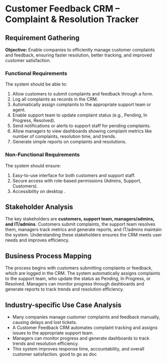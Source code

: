 # Customer Feedback CRM – Complaint & Resolution Tracker

## Requirement Gathering
**Objective:** Enable companies to efficiently manage customer complaints and feedback, ensuring faster resolution, better tracking, and improved customer satisfaction.

### Functional Requirements
The system should be able to:
1. Allow customers to submit complaints and feedback through a form.
2. Log all complaints as records in the CRM.
3. Automatically assign complaints to the appropriate support team or agent.
4. Enable support team to update complaint status (e.g., Pending, In Progress, Resolved).
5. Send notifications or alerts to support staff for pending complaints.
6. Allow managers to view dashboards showing complaint metrics like number of complaints, resolution time, and trends.
7. Generate simple reports on complaints and resolutions.

### Non-Functional Requirements
The system should ensure:
1. Easy-to-use interface for both customers and support staff.
2. Secure access with role-based permissions (Admins, Support, Customers).
3. Accessibility on desktop .

## Stakeholder Analysis

The key stakeholders are **customers, support team, managers/admins, and IT/admins**. Customers submit complaints, the support team resolves them, managers track metrics and generate reports, and IT/admins maintain the system. Understanding these stakeholders ensures the CRM meets user needs and improves efficiency.

## Business Process Mapping

The process begins with customers submitting complaints or feedback, which are logged in the CRM. The system automatically assigns complaints to the support team, who update the status as Pending, In Progress, or Resolved. Managers can monitor progress through dashboards and generate reports to track trends and resolution efficiency.

## Industry-specific Use Case Analysis

- Many companies manage customer complaints and feedback manually, causing delays and lost tickets.  
- A Customer Feedback CRM automates complaint tracking and assigns issues to the appropriate support team.  
- Managers can monitor progress and generate dashboards to track trends and resolution efficiency.  
- This system improves response time, accountability, and overall customer satisfaction. good to go as doc
